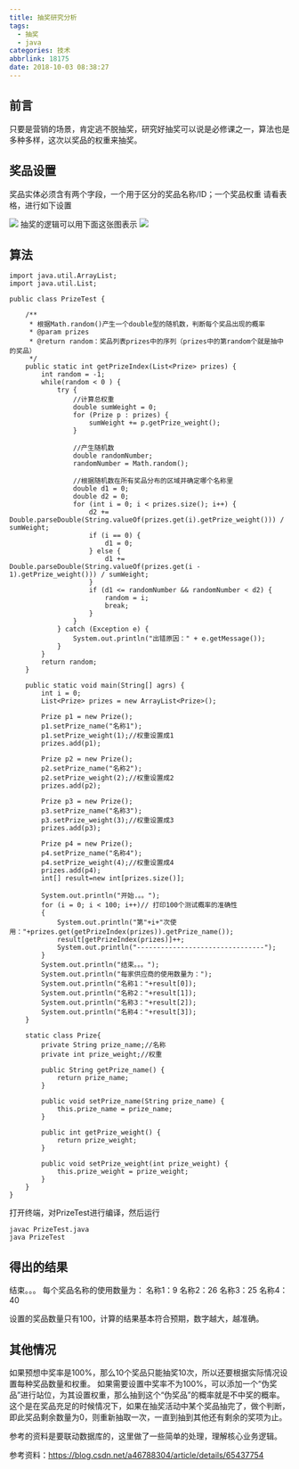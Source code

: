 ```yaml
---
title: 抽奖研究分析
tags:
  - 抽奖
  - java
categories: 技术
abbrlink: 18175
date: 2018-10-03 08:38:27
---
```

## 前言
只要是营销的场景，肯定逃不脱抽奖，研究好抽奖可以说是必修课之一，算法也是多种多样，这次以奖品的权重来抽奖。
## 奖品设置
奖品实体必须含有两个字段，一个用于区分的奖品名称/ID；一个奖品权重
请看表格，进行如下设置
<!-- more -->
![](https://ws1.sinaimg.cn/large/006tNbRwgy1fvuqarzihej30bu02ddfn.jpg)
抽奖的逻辑可以用下面这张图表示
![](https://ws3.sinaimg.cn/large/006tNbRwgy1fvu5uy3xl4j30jl072glh.jpg)

## 算法

```
import java.util.ArrayList;
import java.util.List;

public class PrizeTest {

    /**
     * 根据Math.random()产生一个double型的随机数，判断每个奖品出现的概率
     * @param prizes
     * @return random：奖品列表prizes中的序列（prizes中的第random个就是抽中的奖品）
     */
    public static int getPrizeIndex(List<Prize> prizes) {
        int random = -1;
        while(random < 0 ) {
            try {
                //计算总权重
                double sumWeight = 0;
                for (Prize p : prizes) {
                    sumWeight += p.getPrize_weight();
                }

                //产生随机数
                double randomNumber;
                randomNumber = Math.random();

                //根据随机数在所有奖品分布的区域并确定哪个名称里
                double d1 = 0;
                double d2 = 0;
                for (int i = 0; i < prizes.size(); i++) {
                    d2 += Double.parseDouble(String.valueOf(prizes.get(i).getPrize_weight())) / sumWeight;
                    if (i == 0) {
                        d1 = 0;
                    } else {
                        d1 += Double.parseDouble(String.valueOf(prizes.get(i - 1).getPrize_weight())) / sumWeight;
                    }
                    if (d1 <= randomNumber && randomNumber < d2) {
                        random = i;
                        break;
                    }
                }
            } catch (Exception e) {
                System.out.println("出错原因：" + e.getMessage());
            }
        }
        return random;
    }

    public static void main(String[] agrs) {
        int i = 0;
        List<Prize> prizes = new ArrayList<Prize>();

        Prize p1 = new Prize();
        p1.setPrize_name("名称1");
        p1.setPrize_weight(1);//权重设置成1
        prizes.add(p1);

        Prize p2 = new Prize();
        p2.setPrize_name("名称2");
        p2.setPrize_weight(2);//权重设置成2
        prizes.add(p2);

        Prize p3 = new Prize();
        p3.setPrize_name("名称3");
        p3.setPrize_weight(3);//权重设置成3
        prizes.add(p3);

        Prize p4 = new Prize();
        p4.setPrize_name("名称4");
        p4.setPrize_weight(4);//权重设置成4
        prizes.add(p4);
        int[] result=new int[prizes.size()];

        System.out.println("开始.。。");
        for (i = 0; i < 100; i++)// 打印100个测试概率的准确性
        {
            System.out.println("第"+i+"次使用："+prizes.get(getPrizeIndex(prizes)).getPrize_name());
            result[getPrizeIndex(prizes)]++;
            System.out.println("--------------------------------");
        }
        System.out.println("结束。。。");
        System.out.println("每家供应商的使用数量为：");
        System.out.println("名称1："+result[0]);
        System.out.println("名称2："+result[1]);
        System.out.println("名称3："+result[2]);
        System.out.println("名称4："+result[3]);
    }

    static class Prize{
        private String prize_name;//名称
        private int prize_weight;//权重

        public String getPrize_name() {
            return prize_name;
        }

        public void setPrize_name(String prize_name) {
            this.prize_name = prize_name;
        }

        public int getPrize_weight() {
            return prize_weight;
        }

        public void setPrize_weight(int prize_weight) {
            this.prize_weight = prize_weight;
        }
    }
}
```
打开终端，对PrizeTest进行编译，然后运行
```
javac PrizeTest.java
java PrizeTest
```
## 得出的结果

结束。。。
每个奖品名称的使用数量为：
名称1：9
名称2：26
名称3：25
名称4：40

设置的奖品数量只有100，计算的结果基本符合预期，数字越大，越准确。

## 其他情况
如果预想中奖率是100%，那么10个奖品只能抽奖10次，所以还要根据实际情况设置每种奖品数量和权重。
如果需要设置中奖率不为100%，可以添加一个“伪奖品”进行站位，为其设置权重，那么抽到这个“伪奖品”的概率就是不中奖的概率。
这个是在奖品充足的时候情况下，如果在抽奖活动中某个奖品抽完了，做个判断，即此奖品剩余数量为0，则重新抽取一次，一直到抽到其他还有剩余的奖项为止。

参考的资料是要联动数据库的，这里做了一些简单的处理，理解核心业务逻辑。

参考资料：https://blog.csdn.net/a46788304/article/details/65437754